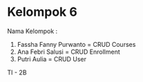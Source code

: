 # Kelompok 6  
Nama Kelompok :  
1. Fassha Fanny Purwanto = CRUD Courses
2. Ana Febri Salusi = CRUD Enrollment
3. Putri Aulia = CRUD User

TI - 2B
